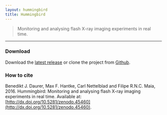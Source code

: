 ```yaml
---
layout: hummingbird
title: Hummingbird
---
```


> Monitoring and analysing flash X-ray imaging experiments in real time.
<hr>

### Download
Download the [latest release](https://github.com/FXIhub/hummingbird/releases) or clone the project from [Github](https://github.com/FXIhub/hummingbird).

### How to cite
Benedikt J. Daurer, Max F. Hantke, Carl Nettelblad and Filipe R.N.C. Maia, 2016. 
Hummingbird: Monitoring and analysing flash X-ray imaging experiments in real time. Available at: [http://dx.doi.org/10.5281/zenodo.45460](http://dx.doi.org/10.5281/zenodo.45460).
